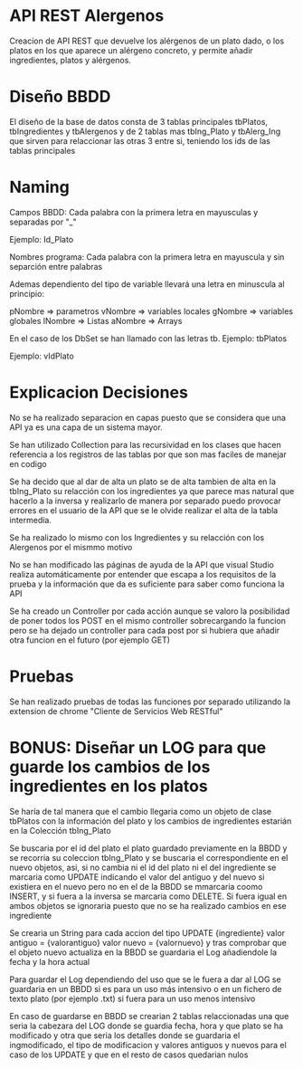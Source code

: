 # API REST Alergenos
Creacion de API REST que devuelve los alérgenos de un plato dado, o los platos en los que aparece un alérgeno concreto, y permite añadir ingredientes, platos y alérgenos.
# Diseño BBDD
El diseño de la base de datos consta de 3 tablas principales tbPlatos, tbIngredientes y tbAlergenos y de 2 tablas mas tbIng_Plato y tbAlerg_Ing que sirven para relaccionar las otras 3 entre si, teniendo los ids de las tablas principales
# Naming
Campos BBDD:
Cada palabra con la primera letra en mayusculas y separadas por "_"

Ejemplo: Id_Plato

Nombres programa:
Cada palabra con la primera letra en mayuscula y sin separción entre palabras

Ademas dependiento del tipo de variable llevará una letra en minuscula al principio:

pNombre => parametros
vNombre => variables locales
gNombre => variables globales
lNombre => Listas
aNombre => Arrays

En el caso de los DbSet se han llamado con las letras tb. Ejemplo: tbPlatos

Ejemplo: vIdPlato

# Explicacion Decisiones
No se ha realizado separacion en capas puesto que se considera que una API ya es una capa de un sistema mayor.

Se han utilizado Collection para las recursividad en los clases que hacen referencia a los registros de las tablas por que son mas faciles de manejar en codigo

Se ha decido que al dar de alta un plato se de alta tambien de alta en la tbIng_Plato su relacción con los ingredientes ya que parece mas natural que hacerlo a la inversa y realizarlo de manera por separado puedo provocar errores en el usuario de la API que se le olvide realizar el alta de la tabla intermedia.

Se ha realizado lo mismo con los Ingredientes y su relacción con los Alergenos por el mismmo motivo

No se han modificado las páginas de ayuda de la API que visual Studio realiza automáticamente por entender que escapa a los requisitos de la prueba y la información que da es suficiente para saber como funciona la API

Se ha creado un Controller por cada acción aunque se valoro la posibilidad de poner todos los POST en el mismo controller sobrecargando la funcion pero se ha dejado un controller para cada post por si hubiera que añadir otra funcion en el futuro (por ejemplo GET)

# Pruebas

Se han realizado pruebas de todas las funciones por separado utilizando la extension de chrome "Cliente de Servicios Web RESTful"

# BONUS: Diseñar un LOG para que guarde los cambios de los ingredientes en los platos
 Se haría de tal manera que el cambio llegaria como un objeto de clase tbPlatos con la información del plato y los cambios de ingredientes estarián en la Colección tbIng_Plato
 
 Se buscaria por el id del plato el plato guardado previamente en la BBDD y se recorria su coleccion tbIng_Plato y se buscaria el correspondiente en el nuevo objetos, asi, si no cambia ni el id del plato ni el del ingrediente se marcaria como UPDATE indicando el valor del antiguo y del nuevo si existiera en el nuevo pero no en el de la BBDD se mmarcaria coomo INSERT, y si fuera a la inversa se marcaria como DELETE. Si fuera igual en ambos objetos se ignoraria puesto que no se ha realizado cambios en ese ingrediente
 
 Se crearia un String para cada accion del tipo UPDATE {ingrediente} valor antiguo = {valorantiguo} valor nuevo = {valornuevo} y tras comprobar que el objeto nuevo actualiza en la BBDD se guardaria el Log añadiendole la fecha y la hora actual
 
 Para guardar el Log dependiendo del uso que se le fuera a dar al LOG se guardaria en un BBDD si es para un uso más intensivo o en un fichero de texto plato (por ejemplo .txt) si fuera para un uso menos intensivo
 
 En caso de guardarse en BBDD se crearian 2 tablas relaccionadas una que seria la cabezara del LOG donde se guardia fecha, hora y que plato se ha modificado y otra que seria los detalles donde se guardaria el ingmodificado, el tipo de modificacion y valores antiguos y nuevos para el caso de los UPDATE y que en el resto de casos quedarian nulos
